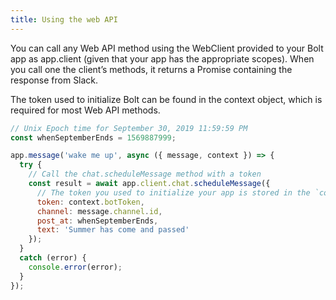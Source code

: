```yaml
---
title: Using the web API
---
```

You can call any Web API method using the WebClient provided to your Bolt app as app.client (given that your app has the appropriate scopes). When you call one the client’s methods, it returns a Promise containing the response from Slack.

The token used to initialize Bolt can be found in the context object, which is required for most Web API methods.

```js
// Unix Epoch time for September 30, 2019 11:59:59 PM
const whenSeptemberEnds = 1569887999;

app.message('wake me up', async ({ message, context }) => {
  try {
    // Call the chat.scheduleMessage method with a token
    const result = await app.client.chat.scheduleMessage({
      // The token you used to initialize your app is stored in the `context` object
      token: context.botToken,
      channel: message.channel.id,
      post_at: whenSeptemberEnds,
      text: 'Summer has come and passed'
    });
  }
  catch (error) {
    console.error(error);
  }
});
```
